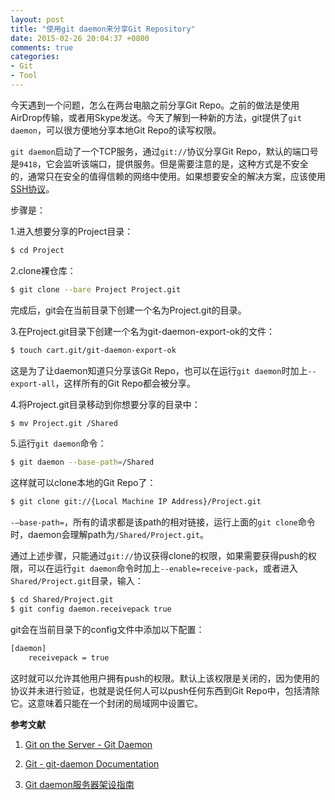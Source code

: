 ```yaml
---
layout: post
title: "使用git daemon来分享Git Repository"
date: 2015-02-26 20:04:37 +0800
comments: true
categories:
- Git
- Tool
---
```


今天遇到一个问题，怎么在两台电脑之前分享Git Repo。之前的做法是使用AirDrop传输，或者用Skype发送。今天了解到一种新的方法，git提供了`git daemon`，可以很方便地分享本地Git Repo的读写权限。

<!-- more -->

`git daemon`启动了一个TCP服务，通过`git://`协议分享Git Repo，默认的端口号是`9418`，它会监听该端口，提供服务。但是需要注意的是，这种方式是不安全的，通常只在安全的值得信赖的网络中使用。如果想要安全的解决方案，应该使用[SSH协议](http://git-scm.com/book/en/v2/Git-on-the-Server-The-Protocols#The-SSH-Protocol)。

步骤是：

1.进入想要分享的Project目录：

```sh
$ cd Project
```

2.clone裸仓库：

```sh
$ git clone --bare Project Project.git
```

完成后，git会在当前目录下创建一个名为Project.git的目录。

3.在Project.git目录下创建一个名为git-daemon-export-ok的文件：

```sh
$ touch cart.git/git-daemon-export-ok
```

这是为了让daemon知道只分享该Git Repo，也可以在运行`git daemon`时加上`--export-all`，这样所有的Git Repo都会被分享。

4.将Project.git目录移动到你想要分享的目录中：

```sh
$ mv Project.git /Shared
```

5.运行`git daemon`命令：

```sh
$ git daemon --base-path=/Shared
```

这样就可以clone本地的Git Repo了：

```sh
$ git clone git://{Local Machine IP Address}/Project.git
```

`-–base-path=`，所有的请求都是该path的相对链接，运行上面的`git clone`命令时，daemon会理解path为`/Shared/Project.git`。

通过上述步骤，只能通过`git://`协议获得clone的权限，如果需要获得push的权限，可以在运行`git daemon`命令时加上`--enable=receive-pack`，或者进入`Shared/Project.git`目录，输入：

```sh
$ cd Shared/Project.git
$ git config daemon.receivepack true
```

git会在当前目录下的config文件中添加以下配置：

```sh
[daemon]
    receivepack = true
```

这时就可以允许其他用户拥有push的权限。默认上该权限是关闭的，因为使用的协议并未进行验证，也就是说任何人可以push任何东西到Git Repo中，包括清除它。这意味着只能在一个封闭的局域网中设置它。

**参考文献**

1. [Git on the Server - Git Daemon](http://git-scm.com/book/en/v2/Git-on-the-Server-Git-Daemon)

2. [Git - git-daemon Documentation](http://git-scm.com/docs/git-daemon)

3. [Git daemon服务器架设指南](http://www.royee.net/archives/254)